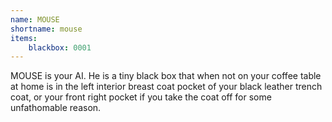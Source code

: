 ```yaml
---
name: MOUSE
shortname: mouse
items: 
    blackbox: 0001
---
```


MOUSE is your AI.  He is a tiny black box that when not on your coffee table at home is in the left interior breast coat pocket of your black leather trench coat, or your front right pocket if you take the coat off for some unfathomable reason.